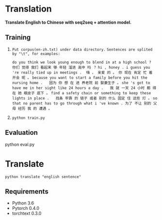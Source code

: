 # Translation

**Translate English to Chinese with seq2seq  + attention model.**

## Training

1. `Put corpus(en-zh.txt) under data directory.`
`Sentences are splited by "\t", for examples:`

	`do you think we look young enough to blend in at a high school ?	你们 觉得 我们 看起来 够 年轻 溜进 高中 吗 ？`
	`hi , honey . i guess you 're really tied up in meetings .	嗨 ， 亲爱 的 。 你 现在 肯定 忙 着 开会 呢 。`
	`because you want to start a family before you hit the nursing home .	因为 你 想 在 进 养老院 前 娶妻生子 。`
	`she 's got to have me in her sight like 24 hours a day .	我 就 一天 24 小时 都 得 在 她 眼皮子 底下 。`
	`find a safety chain or something to keep these lights in place .	找条 牢靠 的 链子 或者 别的 什么 固定 住 这些 灯 。`
	`so that no parent has to go through what i 've known .	为了 不让 别的 父母 经历 我 的 遭遇 。`

2. `python train.py`


## Evaluation

 python eval.py

# Translate

`python translate "english sentence"`

## Requirements

- Python 3.6
- Pytorch 0.4.0
- torchtext 0.3.0




